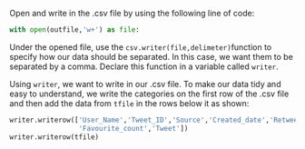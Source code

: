 <!--title={Copying Tweets To .csv File}-->

Open and write in the .csv file by using the following line of code:

```python
with open(outfile,'w+') as file:
```

Under the opened file, use the `csv.writer(file,delimeter)`function to specify how our data should be separated. In this case, we want them to be separated by a comma. Declare this function in a variable called `writer`.

Using `writer`, we want to write in our .csv file. To make our data tidy and easy to understand, we write the categories on the first row of the .csv file and then add the data from `tfile` in the rows below it as shown:

```python
writer.writerow(['User_Name','Tweet_ID','Source','Created_date','Retweet_count',
                 'Favourite_count','Tweet'])
writer.writerow(tfile)
```

